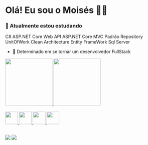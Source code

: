         
# Olá! Eu sou o Moisés 👋😀


### 🌱 Atualmente estou estudando 

C#
ASP.NET Core Web API
ASP.NET Core MVC
Padrão Repository
UnitOfWork
Clean Architecture
Entity FrameWork
Sql Server

- 👯 Determinado em se tornar um desenvolvedor FullStack

<div>
  <a href="https://github.com/mooizabaatista">
  <img height="150em" src="https://github-readme-stats.vercel.app/api?username=mooizabaatista&show_icons=true&theme=solarized-dark&include_all_commits=true&count_private=true"/>
  <img height="150em" src="https://github-readme-stats.vercel.app/api/top-langs/?username=mooizabaatista&layout=compact&langs_count=7&theme=solarized-dark"/>
</div>
  
<div style="display: inline_block"><br>
  <img src="https://cdn.jsdelivr.net/gh/devicons/devicon/icons/html5/html5-original.svg" width="40" height="40"/> 
  <img src="https://cdn.jsdelivr.net/gh/devicons/devicon/icons/css3/css3-original.svg" width="40" height="40"/> 
  <img src="https://cdn.jsdelivr.net/gh/devicons/devicon/icons/javascript/javascript-original.svg" width="40" height="40"/> 
  <img src="https://cdn.jsdelivr.net/gh/devicons/devicon/icons/csharp/csharp-original.svg" width="40" height="40" /> 
</div>
  <br>
<div> 

  <a href = "mailto:batistamza@gmail.com"><img src="https://img.shields.io/badge/-Gmail-%23333?style=for-the-badge&logo=gmail&logoColor=white" target="_blank"></a>
  <a href="https://www.linkedin.com/in/mois%C3%A9s-batista-da-silva-8496541bb/" target="_blank"><img src="https://img.shields.io/badge/-LinkedIn-%230077B5?style=for-the-badge&logo=linkedin&logoColor=white" target="_blank"></a>
</div>
          

